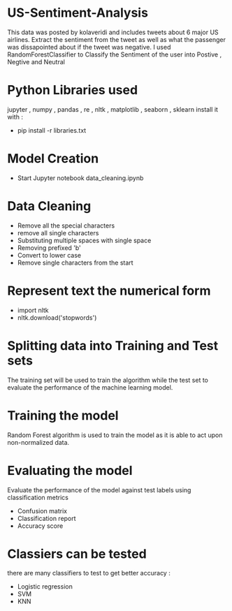# US-Sentiment-Analysis

This data was posted by kolaveridi and includes tweets about 6 major US airlines. Extract the sentiment from the tweet as well as what the passenger was dissapointed about if the tweet was negative. I used RandomForestClassifier to Classify the Sentiment of the user into Postive , Negtive and Neutral

# Python Libraries used

jupyter , numpy , pandas , re , nltk , matplotlib , seaborn , sklearn install it with :

* pip install -r libraries.txt

# Model Creation

* Start Jupyter notebook data_cleaning.ipynb

# Data Cleaning

* Remove all the special characters
* remove all single characters
* Substituting multiple spaces with single space
* Removing prefixed 'b'
* Convert to lower case
* Remove single characters from the start


# Represent text the numerical form

* import nltk 
* nltk.download('stopwords')

# Splitting data into Training and Test sets

The training set will be used to train the algorithm while the test set to evaluate the performance of the machine learning model.

# Training the model

Random Forest algorithm is used to train the model as it is able to act upon non-normalized data.

# Evaluating the model

Evaluate the performance of the model against test labels using classification metrics

* Confusion matrix
* Classification report
* Accuracy score

# Classiers can be tested
there are many classifiers to test to get better accuracy :
* Logistic regression
* SVM
* KNN

